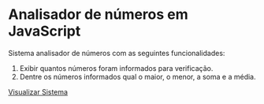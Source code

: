 # Analisador de números em JavaScript

Sistema analisador de números com as seguintes funcionalidades:

1) Exibir quantos números foram informados para verificação.
2) Dentre os números informados qual o maior, o menor, a soma e a média.

<a href="https://anacarolinapa.github.io/analisador-numeros/">Visualizar Sistema</a>